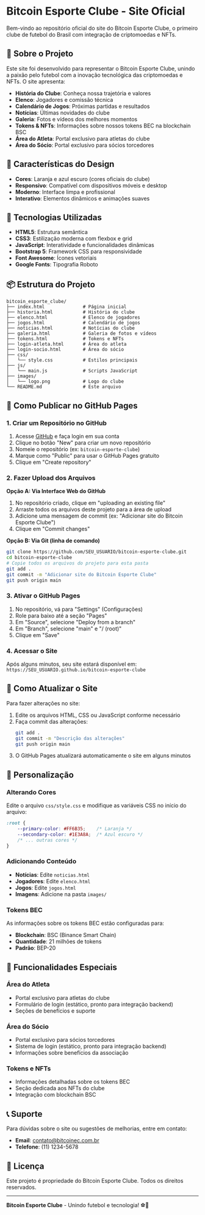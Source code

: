 # Bitcoin Esporte Clube - Site Oficial

Bem-vindo ao repositório oficial do site do Bitcoin Esporte Clube, o primeiro clube de futebol do Brasil com integração de criptomoedas e NFTs.

## 🚀 Sobre o Projeto

Este site foi desenvolvido para representar o Bitcoin Esporte Clube, unindo a paixão pelo futebol com a inovação tecnológica das criptomoedas e NFTs. O site apresenta:

- **História do Clube**: Conheça nossa trajetória e valores
- **Elenco**: Jogadores e comissão técnica
- **Calendário de Jogos**: Próximas partidas e resultados
- **Notícias**: Últimas novidades do clube
- **Galeria**: Fotos e vídeos dos melhores momentos
- **Tokens & NFTs**: Informações sobre nossos tokens BEC na blockchain BSC
- **Área do Atleta**: Portal exclusivo para atletas do clube
- **Área do Sócio**: Portal exclusivo para sócios torcedores

## 🎨 Características do Design

- **Cores**: Laranja e azul escuro (cores oficiais do clube)
- **Responsivo**: Compatível com dispositivos móveis e desktop
- **Moderno**: Interface limpa e profissional
- **Interativo**: Elementos dinâmicos e animações suaves

## 🔧 Tecnologias Utilizadas

- **HTML5**: Estrutura semântica
- **CSS3**: Estilização moderna com flexbox e grid
- **JavaScript**: Interatividade e funcionalidades dinâmicas
- **Bootstrap 5**: Framework CSS para responsividade
- **Font Awesome**: Ícones vetoriais
- **Google Fonts**: Tipografia Roboto

## 📦 Estrutura do Projeto

```
bitcoin_esporte_clube/
├── index.html              # Página inicial
├── historia.html           # História do clube
├── elenco.html             # Elenco de jogadores
├── jogos.html              # Calendário de jogos
├── noticias.html           # Notícias do clube
├── galeria.html            # Galeria de fotos e vídeos
├── tokens.html             # Tokens e NFTs
├── login-atleta.html       # Área do atleta
├── login-socio.html        # Área do sócio
├── css/
│   └── style.css           # Estilos principais
├── js/
│   └── main.js             # Scripts JavaScript
├── images/
│   └── logo.png            # Logo do clube
└── README.md               # Este arquivo
```

## 🚀 Como Publicar no GitHub Pages

### 1. Criar um Repositório no GitHub

1. Acesse [GitHub](https://github.com) e faça login em sua conta
2. Clique no botão "New" para criar um novo repositório
3. Nomeie o repositório (ex: `bitcoin-esporte-clube`)
4. Marque como "Public" para usar o GitHub Pages gratuito
5. Clique em "Create repository"

### 2. Fazer Upload dos Arquivos

**Opção A: Via Interface Web do GitHub**
1. No repositório criado, clique em "uploading an existing file"
2. Arraste todos os arquivos deste projeto para a área de upload
3. Adicione uma mensagem de commit (ex: "Adicionar site do Bitcoin Esporte Clube")
4. Clique em "Commit changes"

**Opção B: Via Git (linha de comando)**
```bash
git clone https://github.com/SEU_USUARIO/bitcoin-esporte-clube.git
cd bitcoin-esporte-clube
# Copie todos os arquivos do projeto para esta pasta
git add .
git commit -m "Adicionar site do Bitcoin Esporte Clube"
git push origin main
```

### 3. Ativar o GitHub Pages

1. No repositório, vá para "Settings" (Configurações)
2. Role para baixo até a seção "Pages"
3. Em "Source", selecione "Deploy from a branch"
4. Em "Branch", selecione "main" e "/ (root)"
5. Clique em "Save"

### 4. Acessar o Site

Após alguns minutos, seu site estará disponível em:
`https://SEU_USUARIO.github.io/bitcoin-esporte-clube`

## 🔄 Como Atualizar o Site

Para fazer alterações no site:

1. Edite os arquivos HTML, CSS ou JavaScript conforme necessário
2. Faça commit das alterações:
   ```bash
   git add .
   git commit -m "Descrição das alterações"
   git push origin main
   ```
3. O GitHub Pages atualizará automaticamente o site em alguns minutos

## 📝 Personalização

### Alterando Cores
Edite o arquivo `css/style.css` e modifique as variáveis CSS no início do arquivo:

```css
:root {
    --primary-color: #FF6B35;    /* Laranja */
    --secondary-color: #1E3A8A;  /* Azul escuro */
    /* ... outras cores */
}
```

### Adicionando Conteúdo
- **Notícias**: Edite `noticias.html`
- **Jogadores**: Edite `elenco.html`
- **Jogos**: Edite `jogos.html`
- **Imagens**: Adicione na pasta `images/`

### Tokens BEC
As informações sobre os tokens BEC estão configuradas para:
- **Blockchain**: BSC (Binance Smart Chain)
- **Quantidade**: 21 milhões de tokens
- **Padrão**: BEP-20

## 🎯 Funcionalidades Especiais

### Área do Atleta
- Portal exclusivo para atletas do clube
- Formulário de login (estático, pronto para integração backend)
- Seções de benefícios e suporte

### Área do Sócio
- Portal exclusivo para sócios torcedores
- Sistema de login (estático, pronto para integração backend)
- Informações sobre benefícios da associação

### Tokens e NFTs
- Informações detalhadas sobre os tokens BEC
- Seção dedicada aos NFTs do clube
- Integração com blockchain BSC

## 📞 Suporte

Para dúvidas sobre o site ou sugestões de melhorias, entre em contato:

- **Email**: contato@bitcoinec.com.br
- **Telefone**: (11) 1234-5678

## 📄 Licença

Este projeto é propriedade do Bitcoin Esporte Clube. Todos os direitos reservados.

---

**Bitcoin Esporte Clube** - Unindo futebol e tecnologia! ⚽🚀


